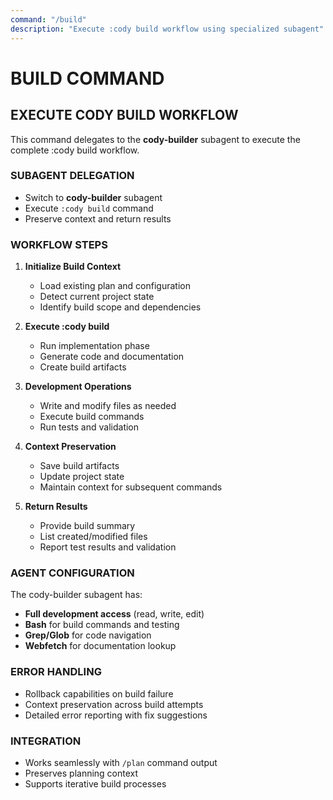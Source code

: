 ```yaml
---
command: "/build"
description: "Execute :cody build workflow using specialized subagent"
---
```


# BUILD COMMAND

## EXECUTE CODY BUILD WORKFLOW

This command delegates to the **cody-builder** subagent to execute the complete :cody build workflow.

### SUBAGENT DELEGATION
- Switch to **cody-builder** subagent
- Execute `:cody build` command
- Preserve context and return results

### WORKFLOW STEPS
1. **Initialize Build Context**
   - Load existing plan and configuration
   - Detect current project state
   - Identify build scope and dependencies

2. **Execute :cody build**
   - Run implementation phase
   - Generate code and documentation
   - Create build artifacts

3. **Development Operations**
   - Write and modify files as needed
   - Execute build commands
   - Run tests and validation

4. **Context Preservation**
   - Save build artifacts
   - Update project state
   - Maintain context for subsequent commands

5. **Return Results**
   - Provide build summary
   - List created/modified files
   - Report test results and validation

### AGENT CONFIGURATION
The cody-builder subagent has:
- **Full development access** (read, write, edit)
- **Bash** for build commands and testing
- **Grep/Glob** for code navigation
- **Webfetch** for documentation lookup

### ERROR HANDLING
- Rollback capabilities on build failure
- Context preservation across build attempts
- Detailed error reporting with fix suggestions

### INTEGRATION
- Works seamlessly with `/plan` command output
- Preserves planning context
- Supports iterative build processes